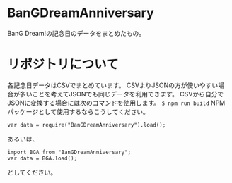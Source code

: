 # BanGDreamAnniversary 
BanG Dream!の記念日のデータをまとめたもの。

# リポジトリについて
各記念日データはCSVでまとめています。
CSVよりJSONの方が使いやすい場合が多いことを考えてJSONでも同じデータを利用できます。
CSVから自分でJSONに変換する場合には次のコマンドを使用します。
```$ npm run build```
NPMパッケージとして使用するならこうしてください。
```
var data = require("BanGDreamAnniversary").load();
```
あるいは、
```
import BGA from "BanGDreamAnniversary";
var data = BGA.load();
```
としてください。